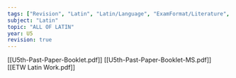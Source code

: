 ```yaml
---
tags: ["Revision", "Latin", "Latin/Language", "ExamFormat/Literature", "Revision/RevisionNotes", "Latin/Prose", "Latin/Verse"]
subject: "Latin"
topic: "ALL OF LATIN"
year: U5
revision: true
---
```


[[U5th-Past-Paper-Booklet.pdf]]
[[U5th-Past-Paper-Booklet-MS.pdf]]
[[ETW Latin Work.pdf]]